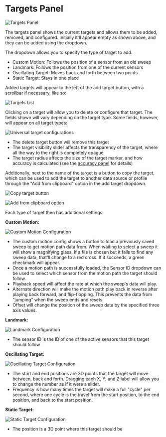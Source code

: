 # Targets Panel

![Targets Panel](../resources/targetspanel.png)

The targets panel shows the current targets and allows them to be added, removed, and configured. Initially it'll appear empty as shown above, and they can be added using the dropdown.

The dropdown allows you to specify the type of target to add:

- Custom Motion: Follows the position of a sensor from an old sweep 
- Landmark: Follows the position from one of the current sensors
- Oscillating Target: Moves back and forth between two points
- Static Target: Stays in one place

Added targets will appear to the left of the add target button, with a scrollbar if necessary, like so:

![Targets List](../resources/targetslist.png)

Clicking on a target will allow you to delete or configure that target. The fields shown will vary depending on the target type. Some fields, however, will appear on all target types: 

![Universal target configurations](../resources/universaltargetconfiguration.png)

- The delete target button will remove this target
- The target visibility slider affects the transparency of the target, where all the way to the right is completely opague
- The target radius affects the size of the target marker, and how accuracy is calculated (see the [accuracy panel](./accuracy.md) for details)

Additionally, next to the name of the target is a button to copy the target, which can be used to add the target to another data source or profile through the "Add from clipboard" option in the add target dropdown.

![Copy target button](../resources/copytargetbutton.png)

![Add from clipboard option](../resources/addfromclipboard.png)

Each type of target then has additional settings:

**Custom Motion:**

![Custom Motion Configuration](../resources/custommotiontarget.png)

- The custom motion config shows a button to load a previously saved sweep to get motion path data from. When waiting to select a sweep it will show a magnifying glass. If a file is chosen but it fails to find any sweep data, that'll change to a red cross. If it succeeds, a green checkmark will appear. 
- Once a motion path is successfully loaded, the Sensor ID dropdown can be used to select which sensor from the motion path the target should follow.
- Playback speed will affect the rate at which the sweep's data will play.
- Alternate direction will make the motion path play back in reverse after playing back forward, and flip-flopping. This prevents the data from "jumping" when the sweep ends and resets.
- Offset will change the position of the sweep data by the specified three axis values.

**Landmark:**

![Landmark Configuration](../resources/landmarktarget.png)

- The sensor ID is the ID of one of the active sensors that this target should follow

**Oscillating Target:**

![Oscillating Target Configuration](../resources/oscillatingtarget.png)

- The start and end positions are 3D points that the target will move between, back and forth. Dragging each X, Y, and Z label will allow you to change the number as if it were a slider.
- Frequency is how many times the target will make a full "cycle" per second, where one cycle is the travel from the start position, to the end position, and back to the start position.

**Static Target:**

![Static Target Configuration](../resources/statictarget.png)

- The position is a 3D point where this target should be
